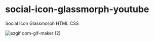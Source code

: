 # social-icon-glassmorph-youtube

Social Icon Glassmorph HTML CSS

![ezgif com-gif-maker (2)](https://user-images.githubusercontent.com/97748602/179533810-09351116-3913-43ba-9513-2c88a0ba10c3.gif)
